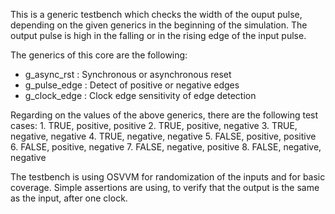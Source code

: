 This is a generic testbench which checks the width of the ouput pulse, depending on the given generics in the beginning of the simulation. The output pulse is high in the falling or in the rising edge of the input pulse.

The generics of this core are the following:
  - g_async_rst  : Synchronous or asynchronous reset
  - g_pulse_edge : Detect of positive or negative edges
  - g_clock_edge : Clock edge sensitivity of edge detection

Regarding on the values of the above generics, there are the following test cases:
	1. TRUE, positive, positive
	2. TRUE, positive, negative
	3. TRUE, negative, negative
	4. TRUE, negative, negative
	5. FALSE, positive, positive
	6. FALSE, positive, negative
	7. FALSE, negative, positive
	8. FALSE, negative, negative

The testbench is using OSVVM for randomization of the inputs and for basic coverage. Simple assertions are using, to verify that the output is the same as the input, after one clock.

